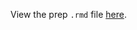 View the prep `.rmd` file [here](https://github.com/OHI-Science/bhi-prep/blob/draft/prep/CS/v2019/cs_prep.rmd).
